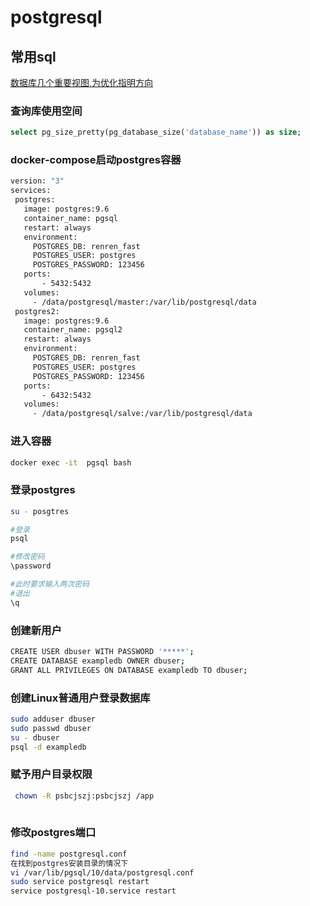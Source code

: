 # postgresql
## 常用sql
[数据库几个重要视图,为优化指明方向](http://blog.itpub.net/31493717/viewspace-2643152/)
### 查询库使用空间
```sql 
select pg_size_pretty(pg_database_size('database_name')) as size; 
```
### docker-compose启动postgres容器
```bash
version: "3"
services:
 postgres:
   image: postgres:9.6
   container_name: pgsql
   restart: always
   environment:
     POSTGRES_DB: renren_fast
     POSTGRES_USER: postgres
     POSTGRES_PASSWORD: 123456
   ports:
       - 5432:5432
   volumes:
     - /data/postgresql/master:/var/lib/postgresql/data
 postgres2:
   image: postgres:9.6
   container_name: pgsql2
   restart: always
   environment:
     POSTGRES_DB: renren_fast
     POSTGRES_USER: postgres
     POSTGRES_PASSWORD: 123456
   ports:
       - 6432:5432
   volumes:
     - /data/postgresql/salve:/var/lib/postgresql/data

```
### 进入容器
```bash
docker exec -it  pgsql bash
```
### 登录postgres
```bash
su - posgtres

#登录
psql

#修改密码
\password

#此时要求输入两次密码
#退出
\q
```
### 创建新用户
```bash
CREATE USER dbuser WITH PASSWORD '*****';
CREATE DATABASE exampledb OWNER dbuser;
GRANT ALL PRIVILEGES ON DATABASE exampledb TO dbuser;
```
### 创建Linux普通用户登录数据库
```bash
sudo adduser dbuser
sudo passwd dbuser
su - dbuser
psql -d exampledb
```
### 赋予用户目录权限

```bash
 chown -R psbcjszj:psbcjszj /app
 
 ```
 
 ### 修改postgres端口
 
```bash
find -name postgresql.conf
在找到postgres安装目录的情况下
vi /var/lib/pgsql/10/data/postgresql.conf
sudo service postgresql restart
service postgresql-10.service restart
```